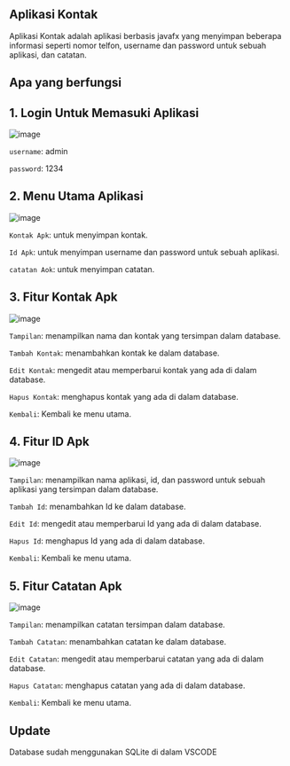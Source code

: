## Aplikasi Kontak

Aplikasi Kontak adalah aplikasi berbasis javafx yang menyimpan beberapa informasi seperti nomor telfon, username dan password untuk sebuah aplikasi, dan catatan.

## Apa yang berfungsi

<h2>1. Login Untuk Memasuki Aplikasi</h2>
   
  ![image](https://github.com/user-attachments/assets/229e9de9-95b3-4398-ab55-b04d162258a0)

  `username`: admin
  
  `password`: 1234

<h2>2. Menu Utama Aplikasi</h2>
   
  ![image](https://github.com/user-attachments/assets/107b12bf-56ce-4074-ac70-743d04a09184)

  `Kontak Apk`: untuk menyimpan kontak.
  
  `Id Apk`: untuk menyimpan username dan password untuk sebuah aplikasi.
  
  `catatan Aok`: untuk menyimpan catatan.

<h2>3. Fitur Kontak Apk</h2>
   
  ![image](https://github.com/user-attachments/assets/1880690a-673f-4873-8d2c-68b555e9a99b)

  `Tampilan`: menampilkan nama dan kontak yang tersimpan dalam database.
  
  `Tambah Kontak`: menambahkan kontak ke dalam database.
  
  `Edit Kontak`: mengedit atau memperbarui kontak yang ada di dalam database.
  
  `Hapus Kontak`: menghapus kontak yang ada di dalam database.
  
  `Kembali`: Kembali ke menu utama.

<h2>4. Fitur ID Apk</h2>
   
   ![image](https://github.com/user-attachments/assets/5a7a0ab0-4478-46ec-8f20-2ae95ade1c33)
   
  `Tampilan`: menampilkan nama aplikasi, id, dan password untuk sebuah aplikasi yang tersimpan dalam database.
  
  `Tambah Id`: menambahkan Id ke dalam database.
  
  `Edit Id`: mengedit atau memperbarui Id yang ada di dalam database.
  
  `Hapus Id`: menghapus Id yang ada di dalam database.
  
  `Kembali`: Kembali ke menu utama.

<h2>5. Fitur Catatan Apk</h2>
   
   ![image](https://github.com/user-attachments/assets/537edcf1-7891-4659-a878-2c8c397f5dba)

  `Tampilan`: menampilkan catatan tersimpan dalam database.
  
  `Tambah Catatan`: menambahkan catatan ke dalam database.
  
  `Edit Catatan`: mengedit atau memperbarui catatan yang ada di dalam database.
  
  `Hapus Catatan`: menghapus catatan yang ada di dalam database.
  
  `Kembali`: Kembali ke menu utama.

## Update
Database sudah menggunakan SQLite di dalam VSCODE
